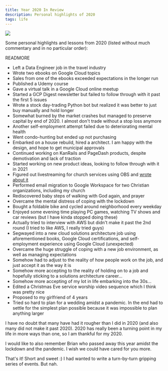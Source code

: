 ```yaml
---
title: Year 2020 In Review
description: Personal highlights of 2020
tags: life
---
```


<a href="/blog/year-2020-in-review">
  <img src="/images/2020-in-review/meta.jpg" />
</a>

Some personal highlights and lessons from 2020 (listed without much commentary and in no particular order):

READMORE

- Left a Data Engineer job in the travel industry
- Wrote two ebooks on Google Cloud topics
- Sales from one of the ebooks exceeded expectations in the longer run
- Published a Udemy course
- Gave a virtual talk in a Google Cloud online meetup
- Started a GCP Digest newsletter but failed to follow through with it past the first 5 issues
- Wrote a stock day-trading Python bot but realized it was better to just buy manually and hold longer
- Somewhat burned by the market crashes but managed to preserve capital by end of 2020. I almost don't trade without a stop loss anymore
- Another self-employment attempt failed due to deteriorating mental health
- Went condo-hunting but ended up not purchasing
- Embarked on a house rebuild, hired a architect. I am happy with the design, and hope to get municipal approvals
- Continued working on KanRails and PageDash products, despite demotivation and lack of traction
- Started working on new product ideas, looking to follow through with it in 2021
- Figured out livestreaming for church services using OBS and [wrote about it](blog/how-to-live-stream-church-service-from-home/)
- Performed email migration to Google Workspace for two Christian organizations, including my church
- Rediscovered baby steps of walking with God again, and prayer
- Overcame the mental distress of coping with the lockdown
- Bought a foldable bike and cycled around neighborhood every weekday
- Enjoyed some evening time playing PC games, watching TV shows and car reviews (but I have kinda stopped doing these)
- Actually tried to interview with AWS but didn't make it past the 2nd round (I tried to like AWS, I really tried guys)
- Segwayed into a new cloud solutions architecture job using aforementioned books, Google Cloud certifications, and self-employment experience using Google Cloud (unexpected)
- Overcame the huge struggle of coping with a new job environment, as well as managing expectations
- Somehow had to adjust to the reality of how people work on the job, and just accept it as the way it is
- Somehow more accepting to the reality of holding on to a job and hopefully sticking to a solutions architecture career...
- Somehow more accepting of my lot in life embarking into the 30s...
- Edited a Christmas Eve service worship video sequence which I think was pretty nice
- Proposed to my girlfriend of 4 years
- Tried so hard to plan for a wedding amidst a pandemic. In the end had to settle for the simplest plan possible because it was impossible to plan anything larger

I have no doubt that many have had it rougher than I did in 2020 (and also many did not make it past 2020). 2020 has really been a turning point in my life in more ways than one, so I am thankful for my 2020.

I would like to also remember Brian who passed away this year amidst the lockdown and the pandemic. I wish we could have cared for you more.

That's it! Short and sweet :) I had wanted to write a turn-by-turn gripping series of events. But nah.